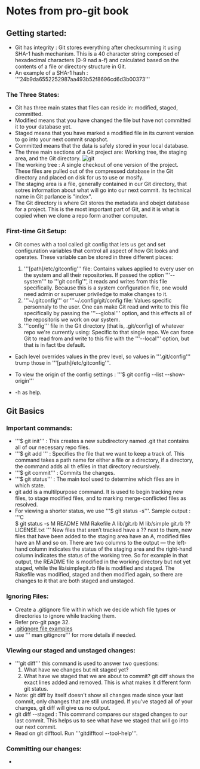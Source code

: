 # Notes from pro-git book

## Getting started:

* Git has integrity : Git stores everything after checksumming it using SHA-1 hash mechanism. This is a 40 character string composed of hexadecimal characters (0-9 nad a-f) and calculated based on the contents of a file or directory structure in Git.
* An example of a SHA-1 hash : '''24b9da6552252987aa493b52f8696cd6d3b00373'''

### The Three States:
* Git has three main states that files can reside in: modified, staged, committed.
* Modified means that you have changed the file but have not committed it to your database yet.
* Staged means that you have marked a modified file in its current version to go into your next commit snapshot.
* Committed means that the data is safely stored in your local database.
* The three main sections of a Git project are: Working tree, the staging area, and the Git directory. ![git](https://user-images.githubusercontent.com/95584904/237024966-6e4e52c7-e2c6-43fc-b242-7dbefc27a037.png)
* The working tree : A single checkout of one version of the project. These files are pulled out of the compressed database in the Git directory and placed on disk for us to use or 
mosify.
* The staging area is a file, generally contained in our Git directory, that sotres information about what will go into our next commit. Its technical name in Git parlance is "index".
* The Git directory is where Git stores the metadata and obejct database for a project. This is the most important part of Git, and it is what is copied when we clone a repo form another computer.

### First-time Git Setup:
* Git comes with a tool called git config that lets us get and set configuration variables that control all aspect of how Git looks and operates. These variable can be stored in three different places:
  1. '''[path]/etc/gitconfig''' file: Contains values applied to every user on the system and all their repositories. If passed the option '''--system''' to '''git config''', it reads and writes from this file specifically. Because this is a system configuration file, one would need admin or superuser priviledge to make changes to it.
  2. '''~/.gitconfig''' or '''~/.config/git/config file: Values specific personnaly to the user. One can make Git read and write to this file specifically by passing the '''--global''' option, and this effects all of the repositoris we work on our system.
  3. '''config''' file in the Git directory (that is, .git/config) of whatever repo we're currently using: Specific to that single repo. We can force Git to read from and write to this file with the '''--local''' option, but that is in fact tbe default.

* Each level overrides values in the prev level, so values in '''.git/config''' trump those in '''[path]/etc/gitconfig'''.
* To view the origin of the config settings : '''$ git config --list --show-origin'''
* -h as help.

## Git Basics

### Important commands:
* '''$ git init''' : This creates a new subdirectory named .git that contains all of our necessary repo files.
* '''$ git add <file>''' : Specifies the file that we want to keep a track of. This command takes a path name for either a file or a directory, if a directory, the command adds all th efiles in that directory recursively.
* '''$ git commit''' : Commits the changes.
* '''$ git status''' : The main tool used to determine which files are in which state.
* git add is a multilpurpose command. It is used to begin tracking new files, to stage modified files, and to marking merge-conflicted files as resolved.
* For viewing a shorter status, we use '''$ git status -s'''.
    Sample output : '''C                       
                     $ git status -s
                     M README
                     MM Rakefile
                     A lib/git.rb
                     M lib/simple git.rb
                     ?? LICENSE.txt
                     '''
    New files that aren’t tracked have a ?? next to them, new files that have been added to the staging
    area have an A, modified files have an M and so on. There are two columns to the output — the left-
    hand column indicates the status of the staging area and the right-hand column indicates the status
    of the working tree. So for example in that output, the README file is modified in the working
    directory but not yet staged, while the lib/simplegit.rb file is modified and staged. The Rakefile
    was modified, staged and then modified again, so there are changes to it that are both staged and
    unstaged.
  
### Ignoring Files:
  * Create a .gitignore file within which we decide which file types or directories to ignore while tracking     them.
  * Refer pro-git page 32.
  * [.gitignore file examples](https://github.com/github/gitignore)
  * use ''' man gitignore''' for more details if needed.
 
### Viewing our staged and unstaged changes:
  * '''git diff''' this command is used to answer two questions:
      1. What have we changes but nit staged yet?
      2. What have we staged that we are about to commit?
      git diff shows the exact lines added and removed. This is what makes it different form git status.
  * Note: git diff by itself doesn't show all changes made since your last commit, only changes that are still unstaged. If you've staged all of your changes, git diff will give us no output.
  * git diff --staged : This command compares our staged changes to our last commit. This helps us to see what have we staged that will go into our next commit.
  * Read on git difftool. Run '''gitdifftool --tool-help'''.
  
### Committing our changes:
  * 
  
  
